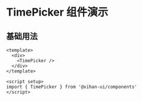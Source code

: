 # TimePicker 组件演示

## 基础用法

```vue
<template>
  <div>
    <TimePicker />
  </div>
</template>

<script setup>
import { TimePicker } from '@xihan-ui/components'
</script>
```
